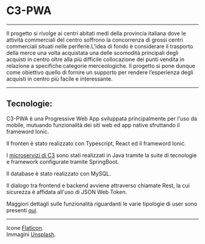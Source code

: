 # C3-PWA
---

Il progetto si rivolge ai centri abitati medi della provincia italiana dove le attività commerciali del centro soffrono la concorrenza di grossi centri commerciali situati nelle periferie.L’idea di fondo è considerare il trasporto della merce una volta acquistata una delle scomodità principali degli acquisti in centro oltre alla più difficile collocazione dei punti vendita in relazione a specifiche categorie merceologiche.
Il progetto si pone dunque come obiettivo quello di fornire un supporto per rendere l’esperienza degli acquisti in centro più facile e interessante.

---

## Tecnologie:

   C3-PWA è una Progressive Web App sviluppata principalmente per l'uso da mobile, mutuando funzionalità dei siti web ed app native sfruttando il frameword Ionic.

   Il fronten è stato realizzato con Typescript, React ed il frameword Ionic.
   
   I [microservizi di C3](https://github.com/nicolas-cotichini/C3) sono stati realizzati in Java tramite la suite di tecnologie e framework configurate tramite SpringBoot.

   Il database è stato realizzato con MySQL.

   Il dialogo tra frontend e backend avviene attraverso chiamate Rest, la cui sicurezza è affidata all'uso di JSON Web Token.

   Maggiori dettagli sulle funzionalità riguardanti le varie tipologie di user sono presenti [qui](https://github.com/nicolas-cotichini/C3).
 
---

Icone [Flaticon](https://www.flaticon.com).      
Immagini [Unsplash](https://unsplash.com).
